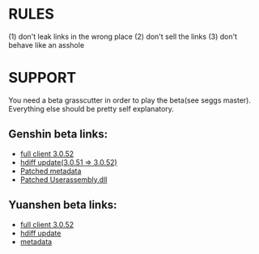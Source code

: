 # RULES
(1) don't leak links in the wrong place
(2) don't sell the links
(3) don't behave like an asshole
# SUPPORT
You need a beta grasscutter in order to play the beta(see seggs master). Everything else should be pretty self explanatory.
## Genshin beta links:
* [full client 3.0.52](https://autopatchhkbeta.yuanshen.com/client_app/download/beta_pc/20220722103758_pVL5L4ZLfmq18wsP/GenshinImpact_2.8.52_beta.zip)
* [hdiff update(3.0.51 => 3.0.52)](https://autopatchhkbeta.yuanshen.com/client_app/beta_update/hk4e_global/32/game_2.8.51_2.8.52_hdiff_1EcTWAU2LmeOlt6M.zip)
* [Patched metadata](https://anonfiles.com/L6we6b0cy1/global-metadata_dat)
* [Patched Userassembly.dll](https://anonfiles.com/Gf47N668y5/UserAssembly_dll)
## Yuanshen beta links:
* [full client 3.0.52](https://autopatchcn.yuanshen.com/client_app/download/beta_pc/20220722103646_PZYECO9hzqPsXx6e/YuanShen_2.8.52_beta.zip)
* [hdiff update](https://autopatchcn.yuanshen.com/client_app/beta_update/hk4e_cn/29/game_2.8.51_2.8.52_hdiff_ANvF0xdWfeBYtw2U.zip)
* [metadata](https://anonfiles.com/M1yf6d04ye/global-metadata_dat)
